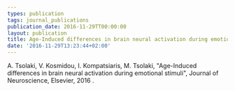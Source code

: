```yaml
---
types: publication
tags: journal_publications
publication_date: 2016-11-29TT00:00:00
layout: publication
title: Age-Induced differences in brain neural activation during emotional stimuli
date: '2016-11-29T13:23:44+02:00'
---
```

<p>A. Tsolaki, V. Kosmidou, I. Kompatsiaris, M. Tsolaki, "Age-Induced differences in brain neural activation during emotional stimuli", Journal of Neuroscience, Elsevier, 2016 .</p>
